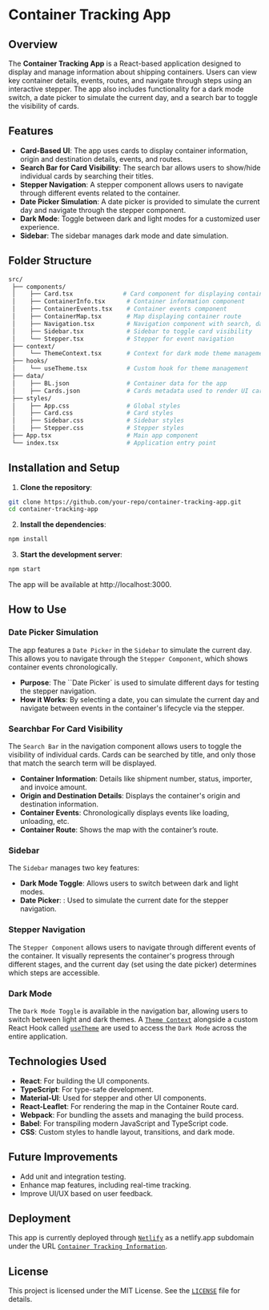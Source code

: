 # Container Tracking App

## Overview

The **Container Tracking App** is a React-based application designed to display and manage information about shipping containers. Users can view key container details, events, routes, and navigate through steps using an interactive stepper. The app also includes functionality for a dark mode switch, a date picker to simulate the current day, and a search bar to toggle the visibility of cards.

## Features

- **Card-Based UI**: The app uses cards to display container information, origin and destination details, events, and routes.
- **Search Bar for Card Visibility**: The search bar allows users to show/hide individual cards by searching their titles.
- **Stepper Navigation**: A stepper component allows users to navigate through different events related to the container.
- **Date Picker Simulation**: A date picker is provided to simulate the current day and navigate through the stepper component.
- **Dark Mode**: Toggle between dark and light modes for a customized user experience.
- **Sidebar**: The sidebar manages dark mode and date simulation.

## Folder Structure

```bash
src/
 ├── components/
 │    ├── Card.tsx              # Card component for displaying container information
 │    ├── ContainerInfo.tsx      # Container information component
 │    ├── ContainerEvents.tsx    # Container events component
 │    ├── ContainerMap.tsx       # Map displaying container route
 │    ├── Navigation.tsx         # Navigation component with search, dark mode, and date picker
 │    ├── Sidebar.tsx            # Sidebar to toggle card visibility
 │    └── Stepper.tsx            # Stepper for event navigation
 ├── context/
 │    └── ThemeContext.tsx       # Context for dark mode theme management
 ├── hooks/
 │    └── useTheme.tsx           # Custom hook for theme management
 ├── data/
 │    ├── BL.json                # Container data for the app
 │    ├── Cards.json             # Cards metadata used to render UI cards
 ├── styles/
 │    ├── App.css                # Global styles
 │    ├── Card.css               # Card styles
 │    ├── Sidebar.css            # Sidebar styles
 │    ├── Stepper.css            # Stepper styles
 ├── App.tsx                     # Main app component
 └── index.tsx                   # Application entry point
```

## Installation and Setup

1. **Clone the repository**:
```bash
git clone https://github.com/your-repo/container-tracking-app.git
cd container-tracking-app
```

2. **Install the dependencies**:

```bash
npm install
```

3. **Start the development server**:

```bash
npm start
```

The app will be available at http://localhost:3000.

## How to Use

### Date Picker Simulation

The app features a `Date Picker` in the `Sidebar` to simulate the current day. This allows you to navigate through the `Stepper Component`, which shows container events chronologically.

- **Purpose**: The ``Date Picker` is used to simulate different days for testing the stepper navigation.
- **How it Works**: By selecting a date, you can simulate the current day and navigate between events in the container's lifecycle via the stepper.

### Searchbar For Card Visibility

The `Search Bar` in the navigation component allows users to toggle the visibility of individual cards. Cards can be searched by title, and only those that match the search term will be displayed.

- **Container Information**: Details like shipment number, status, importer, and invoice amount.
- **Origin and Destination Details**: Displays the container's origin and destination information.
- **Container Events**: Chronologically displays events like loading, unloading, etc.
- **Container Route**: Shows the map with the container’s route.

### Sidebar

The `Sidebar` manages two key features:

- **Dark Mode Toggle**: Allows users to switch between dark and light modes.
- **Date Picker**: : Used to simulate the current date for the stepper navigation.

### Stepper Navigation

The `Stepper Component` allows users to navigate through different events of the container. It visually represents the container's progress through different stages, and the current day (set using the date picker) determines which steps are accessible.

### Dark Mode

The `Dark Mode Toggle` is available in the navigation bar, allowing users to switch between light and dark themes. A [`Theme Context`](./src/context/ThemeContext.tsx) alongside a custom React Hook called [`useTheme`](./src/hooks/useTheme.tsx) are used to access the `Dark Mode` across the entire application.

## Technologies Used

- **React**: For building the UI components.
- **TypeScript**: For type-safe development.
- **Material-UI**: Used for stepper and other UI components.
- **React-Leaflet**: For rendering the map in the Container Route card.
- **Webpack**: For bundling the assets and managing the build process.
- **Babel**: For transpiling modern JavaScript and TypeScript code.
- **CSS**: Custom styles to handle layout, transitions, and dark mode.

## Future Improvements

- Add unit and integration testing.
- Enhance map features, including real-time tracking.
- Improve UI/UX based on user feedback.

## Deployment

This app is currently deployed through [`Netlify`](https://app.netlify.com/) as a netlify.app subdomain under the URL [`Container Tracking Information`](https://containertrackinginformation.netlify.app/).

## License

This project is licensed under the MIT License. See the [`LICENSE`](./LICENSE) file for details.
